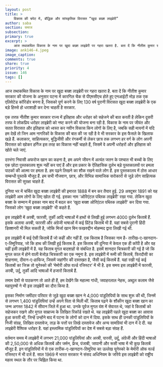 ```yaml
---
layout: post
title: >
    विकास की चपेट में, बौद्धिक और सांस्कृतिक विरासत “खुदा बख्श लाइब्रेरी”
author: saba
section: समाज
subsection:
primary: true
excerpt: >
    आज तथाकथित विकास के नाम पर खुदा बख्श लाइब्रेरी पर गहरा खतरा है. बता दें कि नीतीश कुमार सरकार की योजना के अनुसार पटना में कारगिल चैक से पीएमसीएच होते हुए एनआईटी मोड़ तक एक एलिवेटेड कॉरिडोर बनना है, ... 
image: ank146-4.jpeg
image_caption: 
comments: true
share: true
priority: 4
issue: 146
tags: []
---
```


आज तथाकथित विकास के नाम पर खुदा बख्श लाइब्रेरी पर गहरा खतरा है. बता दें कि नीतीश कुमार सरकार की योजना के अनुसार पटना में कारगिल चैक से पीएमसीएच होते हुए एनआईटी मोड़ तक एक एलिवेटेड कॉरिडोर बनना है, जिसको पूर्ण करने के लिए 130 वर्ष पुरानी विरासत खुदा बख्श लाइब्रेरी के एक बड़े हिस्से हो धराशाही कर देना चाहती है सरकार.

एक तरफ नीतीश कुमार सरकार राज्य में इतिहास और धरोहर को सहेजने की बात करती है लेकिन दूसरी तरफ वे लोकप्रिय धरोहर लाइब्रेरी को नष्ट करने की योजना बना रही है. विकास के नाम पर जीवंत और सतत विरासत और इतिहास को ध्वस्त कर नवीन विकास किन लोगों के लिए है, जबकि सही मायनों में यदि हम देखें तो जिन आम नागरिकों के विकास की बात की जा रही है वे भी सरकार के इस फैसले के खिलाफ खड़े हैं. कलाकार, साहित्यकार, बुद्धिजीवी और रंगकर्मी से लेकर छात्र तक लगभग हर वर्ग के लोग अपनी विरासत को खोकर हर्गिज इस तरह का विकास नहीं चाहते हैं, जिसमें वे अपनी धरोहरों और इतिहास को खोते चले जाएं.

दरभंगा निवासी अफरोज खान का कहना है, हम अपने जीवन में अत्यंत जतन के पश्चात भी बच्चों के लिए एक छोटा पुस्तकालय शुरू नहीं कर पाएं हैं और इस प्रकार के ऐतिहासिक दुर्लभ बड़े पुस्तकालयों पर हमला पाठकों की आत्मा पर हमला है. हम पढ़ने लिखने का शौक रखने वाले लोग हैं. इस पुस्तकालय में ठोस आधार सम्बन्धी पुस्तकें मौजूद हैं. हम सभी नौजवान, छात्र, और विभिन्न सामाजिक सरोकारों से जुड़े लोग साहित्यक विरासत की सुरक्षा चाहते हैं.

दुनिया भर में चर्चित खुदा बख्श लाइब्रेरी की इमारत 1888 में बन कर तैयार हुई. 29 अक्टूबर 1891 को यह लाइब्रेरी आम लोगों के लिए खोल दी गई. इसका नाम ‘ओरिएंटल पब्लिक लाइब्रेरी’ रखा गया. लेकिन खुदा बख्श के सम्मान में इसका नाम बाद में बदल कर ‘खुदा बख्श ओरिएंटल पब्लिक लाइब्रेरी’ कर दिया गया. जिसको लोग ‘खुदा बख्श लाइब्रेरी’ भी कहते हैं.

इस लाइब्रेरी में अरबी, फारसी, तुर्की आदि भाषाओं में हाथों से लिखी हुई लगभग 4000 दुर्लभ किताबें हैं. इसके अलावा अरबी, फारसी और अंग्रेजी भाषाओं में कई प्रिंटेड किताबें भी हैं. यहां सबसे पुरानी हिंदी डिक्शनरी भी मिल सकती है, जोकि मिर्जा खान बिन फखरुद्दीन मोहम्मद द्वारा लिखी गई थी.

इस लाइब्रेरी में कई ऐसी किताबें हैं जो कहीं और नहीं हैं. एक किताब है जिसका नाम है- तारीख-ए-खानदान-ए-तिमूरियाह, जो कि हाथ की लिखी हुई किताब है. इस किताब की दुनिया में केवल एक ही कॉपी है और वह यहीं इसी लाइब्रेरी में है. यह किताब मुगल बादशाहों से संबंधित है. इसमें शानदार चित्रकारी की गई है जो कि  मुगल काल में होने वाली बेजोड़ चित्रकारी का एक नमूना है. इस लाइब्रेरी में रूमी की किताबें, फिरदौसी का शाहनामा, दीवान-ए-हाफिज, जिसमें जहांगीर की दस्तखत है, जैसी कई किताबें हैं. यहां रखी गई कई किताबों का जिक्र तो यूनेस्को की ‘मेमोरी ऑफ वर्ल्ड रजिस्टर’ में भी है. इस समय इस लाइब्रेरी में फारसी, अरबी, उर्दू, तुर्की आदि भाषाओं में हजारों किताबें हैं.

तमाम देशों से पाठकगण तो आते ही हैं, हम देखेंगे कि महात्मा गांधी, जवाहरलाल नेहरू, अब्दुल कलाम जैसे महापुरुषों ने भी इस लाइब्रेरी का दौरा किया है.

इसका निर्माण जमींदार परिवार से जुड़े खुदा बख्श खान ने 4,000 पांडुलिपियों के साथ शुरू की थी, जिनमें से लगभग 1,400 पांडुलिपियां उन्हें अपने पिता से मिली थीं. किताब पढ़ने के शौकीन खुदा बख्श खान का जन्म अगस्त 1842 में सीवान जिले में हुआ  था. उनके पूर्वज मुगल वंश में सेवारत थे, जहां वे किताबों को सहेजकर रखने और मुगल साम्राज्य के लिखित रिकॉर्ड रखते थे. यह लाइब्रेरी पहले खुदा बख्श का आवास हुआ करती थी, जिन्हें उन्होंने बाद में पटना के लोगों को दान में दिया. इसके साथ ही उनकी पांडुलिपियों के निजी संग्रह, लिखित दस्तावेज, ताड़ के पत्तों पर लिखे दस्तावेज और अन्य सामग्रियां भी दान में दे दी. यह लाइब्रेरी वैश्विक धरोहर है. यहां इस्लामिक पांडुलिपियों का देश में सबसे बड़ा संग्रह हैं.

वर्तमान समय में लाइब्रेरी में लगभग 21,000 पांडुलिपियां और अरबी, पारसी, उर्दू, अंग्रेजी और हिंदी भाषाओं की 2,50,000 से अधिक किताबें और जर्मन, फ्रेंच, पंजाबी, जापानी और रूसी भाषा में भी कुछ किताबें मौजूद हैं. इन पांडुलिपियों में से एक तारीक-ए-खानदान-तिमूरिया का उल्लेख यूनेस्को के मेमोरी ऑफ वर्ल्ड रजिस्टर में भी दर्ज हैं. साल 1969 में भारत सरकार ने संसद अधिनियम के जरिये इस लाइब्रेरी को राष्ट्रीय महत्व स्थल के तौर पर चिह्नित किया था.